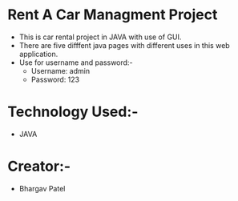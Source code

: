 # Rent A Car Managment Project
- This is car rental project in JAVA with use of GUI.
- There are five difffent java pages with different uses in this web application.
- Use for username and password:-
  - Username: admin 
  - Password: 123

# Technology Used:-
- JAVA

# Creator:-
- Bhargav Patel
